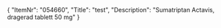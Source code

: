 {
  "ItemNr": "054660",
  "Title": "test",
  "Description": "Sumatriptan Actavis, dragerad tablett 50 mg"
}